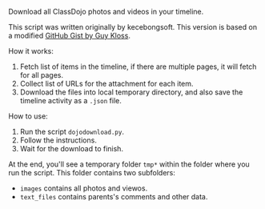 Download all ClassDojo photos and videos in your timeline.

This script was written originally by kecebongsoft. This version is based on a modified [GitHub Gist by Guy Kloss](https://gist.github.com/dedy-purwanto/6ad1fa7c702981f35f25da780c50914d).

How it works:

1. Fetch list of items in the timeline, if there are multiple pages,
   it will fetch for all pages.
2. Collect list of URLs for the attachment for each item.
3. Download the files into local temporary directory, and also save
   the timeline activity as a `.json` file.

How to use:

1. Run the script `dojodownload.py`.
2. Follow the instructions.
3. Wait for the download to finish.

At the end, you'll see a temporary folder `tmp*` within the folder where you run the script. This folder contains two subfolders:

- `images` contains all photos and viewos.
- `text_files` contains parents's comments and other data.
